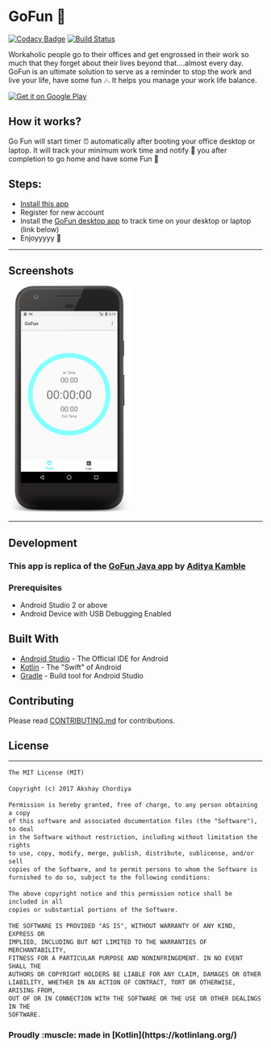 # GoFun :tada:
[![Codacy Badge](https://api.codacy.com/project/badge/Grade/d53b76ba024844318ff4cdafd1548a31)](https://www.codacy.com/app/AkshayChordiya/gofun-android?utm_source=github.com&utm_medium=referral&utm_content=AkshayChordiya/gofun-android&utm_campaign=badger)
[![Build Status](https://travis-ci.org/AkshayChordiya/gofun-android.svg?branch=master)](https://travis-ci.org/AkshayChordiya/gofun-android)

Workaholic people go to their offices and get engrossed in their work so much that they forget about their lives beyond that….almost every day.
GoFun is an ultimate solution to serve as a reminder to stop the work and live your life, have some fun :notes:. It helps you manage your work life balance.

[<img alt="Get it on Google Play" height="74px" src="https://play.google.com/intl/en_us/badges/images/generic/en_badge_web_generic.png" />][1]

## How it works?
Go Fun will start timer :alarm_clock: automatically after booting your office desktop or laptop. It will track your minimum work time and notify :mega: you after completion to go home and have some Fun :tada:

## Steps:
- [Install this app](https://play.google.com/store/apps/details?id=com.adityakamble49.ttl)
- Register for new account
- Install the [GoFun desktop app](https://github.com/AkshayChordiya/gofun-desktop) to track time on your desktop or laptop (link below)
- Enjoyyyyy 🎉

--------------------

## Screenshots

[<img alt="GoFun Timer Page" height="450px" src="https://raw.githubusercontent.com/AkshayChordiya/gofun-android/master/art/timer_page.png" />][2]

--------------------

## Development

### This app is replica of the [GoFun Java app](https://github.com/adityakamble49/gofun-app) by [Aditya Kamble](https://github.com/adityakamble49/)

### Prerequisites

- Android Studio 2 or above
- Android Device with USB Debugging Enabled


## Built With

* [Android Studio](https://developer.android.com/studio/index.html) - The Official IDE for Android
* [Kotlin](https://kotlinlang.org/) - The "Swift" of Android
* [Gradle](https://gradle.org/) - Build tool for Android Studio

## Contributing

Please read [CONTRIBUTING.md](CONTRIBUTING.md) for contributions.


## License
-------

    The MIT License (MIT)
    
    Copyright (c) 2017 Akshay Chordiya
    
    Permission is hereby granted, free of charge, to any person obtaining a copy
    of this software and associated documentation files (the "Software"), to deal
    in the Software without restriction, including without limitation the rights
    to use, copy, modify, merge, publish, distribute, sublicense, and/or sell
    copies of the Software, and to permit persons to whom the Software is
    furnished to do so, subject to the following conditions:

    The above copyright notice and this permission notice shall be included in all
    copies or substantial portions of the Software.

    THE SOFTWARE IS PROVIDED "AS IS", WITHOUT WARRANTY OF ANY KIND, EXPRESS OR
    IMPLIED, INCLUDING BUT NOT LIMITED TO THE WARRANTIES OF MERCHANTABILITY,
    FITNESS FOR A PARTICULAR PURPOSE AND NONINFRINGEMENT. IN NO EVENT SHALL THE
    AUTHORS OR COPYRIGHT HOLDERS BE LIABLE FOR ANY CLAIM, DAMAGES OR OTHER
    LIABILITY, WHETHER IN AN ACTION OF CONTRACT, TORT OR OTHERWISE, ARISING FROM,
    OUT OF OR IN CONNECTION WITH THE SOFTWARE OR THE USE OR OTHER DEALINGS IN THE
    SOFTWARE.

<p align="center">
  <h3>Proudly :muscle: made in <b>[Kotlin](https://kotlinlang.org/)</b></h3>
</p>

[1]: https://play.google.com/store/apps/details?id=com.adityakamble49.ttl&pcampaignid=MKT-Other-global-all-co-prtnr-py-PartBadge-Mar2515-1
[2]: https://raw.githubusercontent.com/AkshayChordiya/gofun-android/master/art/timer_page.png
